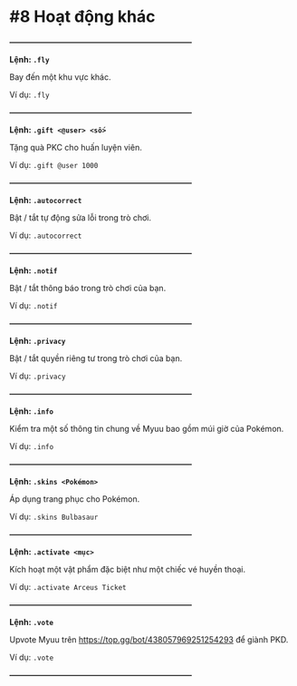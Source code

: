 # #8 Hoạt động khác

~~**———————————————————————**~~

__Lệnh: ``.fly``__

Bay đến một khu vực khác.

Ví dụ: ``.fly``

~~**———————————————————————**~~

__Lệnh: ``.gift <@user> <số>``__

Tặng quà PKC cho huấn luyện viên.

Ví dụ: ``.gift @user 1000``

~~**———————————————————————**~~

__Lệnh: ``.autocorrect``__

Bật / tắt tự động sửa lỗi trong trò chơi.

Ví dụ: ``.autocorrect``

~~**———————————————————————**~~

__Lệnh: ``.notif``__

Bật / tắt thông báo trong trò chơi của bạn.

Ví dụ: ``.notif``

~~**———————————————————————**~~

__Lệnh: ``.privacy``__

Bật / tắt quyền riêng tư trong trò chơi của bạn.

Ví dụ: ``.privacy``

~~**———————————————————————**~~

__Lệnh: ``.info``__

Kiểm tra một số thông tin chung về Myuu bao gồm múi giờ của Pokémon.

Ví dụ: ``.info``

~~**———————————————————————**~~

__Lệnh: ``.skins <Pokémon>``__

Áp dụng trang phục cho Pokémon.

Ví dụ: ``.skins Bulbasaur``

~~**———————————————————————**~~

__Lệnh: ``.activate <mục>``__

Kích hoạt một vật phẩm đặc biệt như một chiếc vé huyền thoại.

Ví dụ: ``.activate Arceus Ticket``

~~**———————————————————————**~~

__Lệnh: ``.vote``__

Upvote Myuu trên https://top.gg/bot/438057969251254293 để giành PKD.

Ví dụ: ``.vote``

~~**———————————————————————**~~

